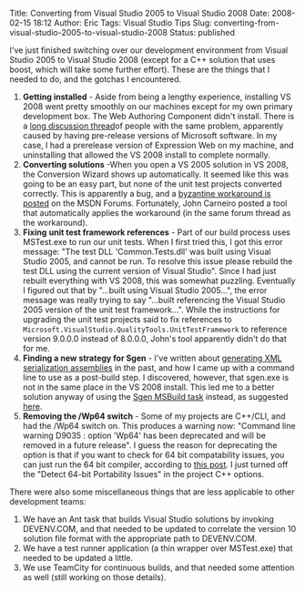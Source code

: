 Title: Converting from Visual Studio 2005 to Visual Studio 2008
Date: 2008-02-15 18:12
Author: Eric
Tags: Visual Studio Tips
Slug: converting-from-visual-studio-2005-to-visual-studio-2008
Status: published

I've just finished switching over our development environment from
Visual Studio 2005 to Visual Studio 2008 (except for a C++ solution that
uses boost, which will take some further effort). These are the things
that I needed to do, and the gotchas I encountered.

<!--more-->

1.  **Getting installed** - Aside from being a lengthy experience,
    installing VS 2008 went pretty smoothly on our machines except for
    my own primary development box. The Web Authoring Component
    didn't install. There is a [long discussion
    thread](http://forums.microsoft.com/forums/ShowPost.aspx?PostID=2790764&SiteID=1)of
    people with the same problem, apparently caused by having
    pre-release versions of Microsoft software. In my case, I had a
    prerelease version of Expression Web on my machine, and uninstalling
    that allowed the VS 2008 install to complete normally.
2.  **Converting solutions** -When you open a VS 2005 solution in VS
    2008, the Conversion Wizard shows up automatically. It seemed like
    this was going to be an easy part, but none of the unit test
    projects converted correctly. This is apparently a bug, and a
    [byzantine workaround is
    posted](http://forums.microsoft.com/MSDN/ShowPost.aspx?PostID=2668977&SiteID=1)
    on the MSDN Forums. Fortunately, John Carneiro posted a tool that
    automatically applies the workaround (in the same forum thread as
    the workaround).
3.  **Fixing** **unit test framework references** - Part of our build
    process uses MSTest.exe to run our unit tests. When I first tried
    this, I got this error message: "The test DLL 'Common.Tests.dll' was
    built using Visual Studio 2005, and cannot be run. To resolve this
    issue please rebuild the test DLL using the current version of
    Visual Studio". Since I had just rebuilt everything with VS 2008,
    this was somewhat puzzling. Eventually I figured out that by
    "...built using Visual Studio 2005...", the error message was really
    trying to say "...built referencing the Visual Studio 2005 version
    of the unit test framework...". While the instructions for upgrading
    the unit test projects said to fix references to
    `Microsoft.VisualStudio.QualityTools.UnitTestFramework` to reference
    version 9.0.0.0 instead of 8.0.0.0, John's tool apparently didn't do
    that for me.
4.  **Finding a new strategy for Sgen** - I've written about [generating
    XML serialization
    assemblies](/2007/06/13/generating-xml-serialization-assemblies/) in
    the past, and how I came up with a command line to use as a
    post-build step. I discovered, however, that sgen.exe is not in the
    same place in the VS 2008 install. This led me to a better solution
    anyway of using the [Sgen MSBuild
    task](http://msdn2.microsoft.com/en-us/library/ms164303.aspx)
    instead, as suggested
    [here](http://blog.devstone.com/aaron/archive/2008/02/07/2778.aspx).
5.  **Removing the /Wp64 switch** - Some of my projects are C++/CLI, and
    had the /Wp64 switch on. This produces a warning now: "Command line
    warning D9035 : option 'Wp64' has been deprecated and will be
    removed in a future release". I guess the reason for deprecating the
    option is that if you want to check for 64 bit compatability issues,
    you can just run the 64 bit compiler, according to [this
    post](http://blogs.msdn.com/branbray/archive/2005/07/08/437078.aspx).
    I just turned off the "Detect 64-bit Portability Issues" in
    the project C++ options. 

There were also some miscellaneous things that are less applicable to
other development teams:

1.  We have an Ant task that builds Visual Studio solutions by invoking
    DEVENV.COM, and that needed to be updated to correlate the version
    10 solution file format with the appropriate path to DEVENV.COM.
2.  We have a test runner application (a thin wrapper over MSTest.exe)
    that needed to be updated a little.
3.  We use TeamCity for continuous builds, and that needed some
    attention as well (still working on those details).

